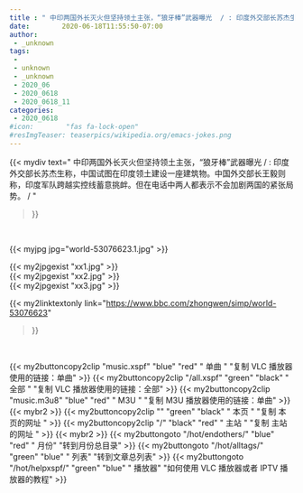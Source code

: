 ```yaml
---
title : " 中印两国外长灭火但坚持领土主张，“狼牙棒”武器曝光  / : 印度外交部长苏杰生称，中国试图在印度领土建设一座建筑物。中国外交部长王毅则称，印度军队跨越实控线蓄意挑衅。但在电话中两人都表示不会加剧两国的紧张局势。  / "
date:        2020-06-18T11:55:50-07:00
author:
 - _unknown
tags:
 - 
 - unknown
 - _unknown
 - 2020_06
 - 2020_0618
 - 2020_0618_11
categories:
 - 2020_0618
#icon:        "fas fa-lock-open"
#resImgTeaser: teaserpics/wikipedia.org/emacs-jokes.png
---
```


{{< mydiv text=" 中印两国外长灭火但坚持领土主张，“狼牙棒”武器曝光  / : 印度外交部长苏杰生称，中国试图在印度领土建设一座建筑物。中国外交部长王毅则称，印度军队跨越实控线蓄意挑衅。但在电话中两人都表示不会加剧两国的紧张局势。  / "
>}}
<br>


 {{< myjpg jpg="world-53076623.1.jpg" >}}<br> 

{{< my2jpgexist "xx1.jpg" >}}<br>
{{< my2jpgexist "xx2.jpg" >}}<br>
{{< my2jpgexist "xx3.jpg" >}}<br>


{{< my2linktextonly link="https://www.bbc.com/zhongwen/simp/world-53076623"
>}}


<br>

{{< my2buttoncopy2clip "music.xspf"        "blue"   "red"    " 单曲 "  "复制 VLC 播放器使用的链接：单曲" >}} {{< my2buttoncopy2clip "/all.xspf"         "green"  "black"  " 全部 "  "复制 VLC 播放器使用的链接：全部" >}} {{< my2buttoncopy2clip "music.m3u8"        "blue"   "red"    " M3U  "    "复制 M3U 播放器使用的链接：单曲" >}} {{< mybr2 >}} {{< my2buttoncopy2clip ""                  "green"  "black"  " 本页 "    "复制 本页的网址 " >}} {{< my2buttoncopy2clip "/"                 "black"  "red"    " 主站 "    "复制 主站的网址 " >}} {{< mybr2 >}} {{< my2buttongoto      "/hot/endothers/"   "blue"   "red"    " 月份"   "转到月份总目录" >}} {{< my2buttongoto      "/hot/alltags/"     "green"  "blue"   " 列表"   "转到文章总列表" >}} {{< my2buttongoto      "/hot/helpxspf/"    "green"  "blue"   " 播放器" "如何使用 VLC 播放器或者 IPTV 播放器的教程" >}} 
